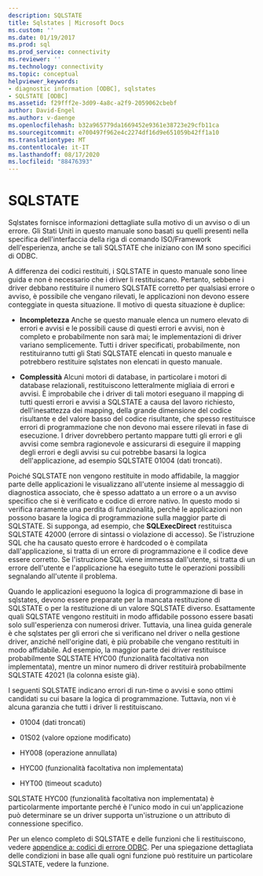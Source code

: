 ```yaml
---
description: SQLSTATE
title: Sqlstates | Microsoft Docs
ms.custom: ''
ms.date: 01/19/2017
ms.prod: sql
ms.prod_service: connectivity
ms.reviewer: ''
ms.technology: connectivity
ms.topic: conceptual
helpviewer_keywords:
- diagnostic information [ODBC], sqlstates
- SQLSTATE [ODBC]
ms.assetid: f29fff2e-3d09-4a8c-a2f9-2059062cbebf
author: David-Engel
ms.author: v-daenge
ms.openlocfilehash: b32a965779da1669452e9361e38723e29cfb11ca
ms.sourcegitcommit: e700497f962e4c2274df16d9e651059b42ff1a10
ms.translationtype: MT
ms.contentlocale: it-IT
ms.lasthandoff: 08/17/2020
ms.locfileid: "88476393"
---
```

# <a name="sqlstates"></a>SQLSTATE
Sqlstates fornisce informazioni dettagliate sulla motivo di un avviso o di un errore. Gli Stati Uniti in questo manuale sono basati su quelli presenti nella specifica dell'interfaccia della riga di comando ISO/Framework dell'esperienza, anche se tali SQLSTATE che iniziano con IM sono specifici di ODBC.  
  
 A differenza dei codici restituiti, i SQLSTATE in questo manuale sono linee guida e non è necessario che i driver li restituiscano. Pertanto, sebbene i driver debbano restituire il numero SQLSTATE corretto per qualsiasi errore o avviso, è possibile che vengano rilevati, le applicazioni non devono essere conteggiate in questa situazione. Il motivo di questa situazione è duplice:  
  
-   **Incompletezza** Anche se questo manuale elenca un numero elevato di errori e avvisi e le possibili cause di questi errori e avvisi, non è completo e probabilmente non sarà mai; le implementazioni di driver variano semplicemente. Tutti i driver specificati, probabilmente, non restituiranno tutti gli Stati SQLSTATE elencati in questo manuale e potrebbero restituire sqlstates non elencati in questo manuale.  
  
-   **Complessità** Alcuni motori di database, in particolare i motori di database relazionali, restituiscono letteralmente migliaia di errori e avvisi. È improbabile che i driver di tali motori eseguano il mapping di tutti questi errori e avvisi a SQLSTATE a causa del lavoro richiesto, dell'inesattezza dei mapping, della grande dimensione del codice risultante e del valore basso del codice risultante, che spesso restituisce errori di programmazione che non devono mai essere rilevati in fase di esecuzione. I driver dovrebbero pertanto mappare tutti gli errori e gli avvisi come sembra ragionevole e assicurarsi di eseguire il mapping degli errori e degli avvisi su cui potrebbe basarsi la logica dell'applicazione, ad esempio SQLSTATE 01004 (dati troncati).  
  
 Poiché SQLSTATE non vengono restituite in modo affidabile, la maggior parte delle applicazioni le visualizzano all'utente insieme al messaggio di diagnostica associato, che è spesso adattato a un errore o a un avviso specifico che si è verificato e codice di errore nativo. In questo modo si verifica raramente una perdita di funzionalità, perché le applicazioni non possono basare la logica di programmazione sulla maggior parte di SQLSTATE. Si supponga, ad esempio, che **SQLExecDirect** restituisca SQLSTATE 42000 (errore di sintassi o violazione di accesso). Se l'istruzione SQL che ha causato questo errore è hardcoded o è compilata dall'applicazione, si tratta di un errore di programmazione e il codice deve essere corretto. Se l'istruzione SQL viene immessa dall'utente, si tratta di un errore dell'utente e l'applicazione ha eseguito tutte le operazioni possibili segnalando all'utente il problema.  
  
 Quando le applicazioni eseguono la logica di programmazione di base in sqlstates, devono essere preparate per la mancata restituzione di SQLSTATE o per la restituzione di un valore SQLSTATE diverso. Esattamente quali SQLSTATE vengono restituiti in modo affidabile possono essere basati solo sull'esperienza con numerosi driver. Tuttavia, una linea guida generale è che sqlstates per gli errori che si verificano nel driver o nella gestione driver, anziché nell'origine dati, è più probabile che vengano restituiti in modo affidabile. Ad esempio, la maggior parte dei driver restituisce probabilmente SQLSTATE HYC00 (funzionalità facoltativa non implementata), mentre un minor numero di driver restituirà probabilmente SQLSTATE 42021 (la colonna esiste già).  
  
 I seguenti SQLSTATE indicano errori di run-time o avvisi e sono ottimi candidati su cui basare la logica di programmazione. Tuttavia, non vi è alcuna garanzia che tutti i driver li restituiscano.  
  
-   01004 (dati troncati)  
  
-   01S02 (valore opzione modificato)  
  
-   HY008 (operazione annullata)  
  
-   HYC00 (funzionalità facoltativa non implementata)  
  
-   HYT00 (timeout scaduto)  
  
 SQLSTATE HYC00 (funzionalità facoltativa non implementata) è particolarmente importante perché è l'unico modo in cui un'applicazione può determinare se un driver supporta un'istruzione o un attributo di connessione specifico.  
  
 Per un elenco completo di SQLSTATE e delle funzioni che li restituiscono, vedere [appendice a: codici di errore ODBC](../../../odbc/reference/appendixes/appendix-a-odbc-error-codes.md). Per una spiegazione dettagliata delle condizioni in base alle quali ogni funzione può restituire un particolare SQLSTATE, vedere la funzione.
